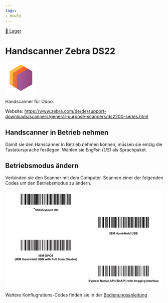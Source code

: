 ```yaml
---
tags:
- HowTo
---
```

[🔗 Lager](Lager.md)
# Handscanner Zebra DS22
![icons_odoo_stock](assets/icons_odoo_stock.png)

Handscanner für Odoo.

Website: <https://www.zebra.com/de/de/support-downloads/scanners/general-purpose-scanners/ds2200-series.html>

## Handscanner in Betrieb nehmen

Damit sie den Hanscanner in Betrieb nehmen können, müssen sie einzig die Tastatursprache festlegen. Wählen sie *English (US)* als Sprachpaket.

## Betriebsmodus ändern

Verbinden sie den Scanner mit dem Computer. Scannen einer der folgenden Codes um den Betriebsmodus zu ändern.

![](assets/Handscanner%20Zebra%20DS22.png)

Weitere Konfiugrations-Codes finden sie in der [Bedienungsanleitung](https://www.zebra.com/content/dam/zebra_new_ia/en-us/manuals/barcode-scanners/ds2208-qsg-en.pdf)